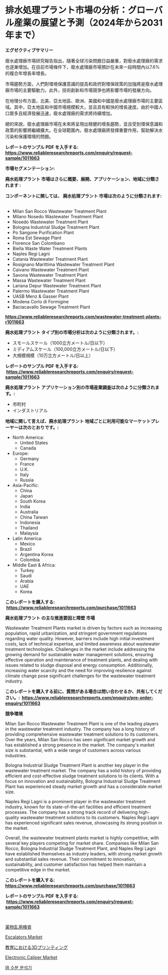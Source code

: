 <p><h1>排水処理プラント市場の分析：グローバル産業の展望と予測（2024年から2031年まで）</h1></p><p><strong>エグゼクティブサマリー</strong></p>
<p><p>廢水處理廠市場研究報告指出，隨著全球污染問題日益嚴重，對廢水處理廠的需求也逐漸增加。在目前市場條件下，廢水處理廠市場預計在未來一段時間內以7.6%的複合年增長率增長。</p><p>市場趨勢方面，人們對環境保護意識的提高和政府對環保政策的加強將是廢水處理廠市場的主要驅動力。此外，技術創新和市場競爭也將影響市場的發展方向。</p><p>在地理分布方面，北美、亞太地區、歐洲、美國和中國是廢水處理廠市場的主要區域。其中，亞太地區和中國市場規模較大，並且具有較快的增長速度。由於中國人口眾多且經濟發展迅速，廢水處理廠的需求將持續增加。</p><p>總的來說，廢水處理廠市場在未來將呈現出穩健的增長趨勢，並且受到環保意識和政策的影響將繼續擴大。在全球範圍內，廢水處理廠將發揮重要作用，幫助解決水污染和保護環境的問題。</p></p>
<p><strong>レポートのサンプル PDF を入手する: <a href="https://www.reliableresearchreports.com/enquiry/request-sample/1011663">https://www.reliableresearchreports.com/enquiry/request-sample/1011663</a></strong></p>
<p><strong>市場セグメンテーション:</strong></p>
<p><strong> 廃水処理プラント 市場はさらに概要、展開、アプリケーション、地域に分類されます :</strong></p>
<p><strong>コンポーネントに関しては、 廃水処理プラント 市場は次のように分類されます: &nbsp;</strong></p>
<p><ul><li>Milan San Rocco Wastewater Treatment Plant</li><li>Milano Nosedo Wastewater Treatment Plant</li><li>Nosedo Wastewater Treatment Plant</li><li>Bologna Industrial Sludge Treatment Plant</li><li>Po Sangone Purification Plant</li><li>Roma Est Sewage Plant</li><li>Florence San Colombano</li><li>Biella Waste Water Treatment Plants</li><li>Naples Regi Lagni</li><li>Catania Wastewater Treatment Plant</li><li>Rosignano Marittima Wastewater Treatment Plant</li><li>Caivano Wastewater Treatment Plant</li><li>Savona Wastewater Treatment Plant</li><li>Massa Wastewater Treatment Plant</li><li>Lariana Depur Wastewater Treatment Plant</li><li>Palermo Wastewater Treatment Plant</li><li>UASB Menz & Gasser Plant</li><li>Modena Corlo di Formigine</li><li>Baciacavallo Sewage Treatment Plant</li></ul></p>
<p><strong><a href="https://www.reliableresearchreports.com/wastewater-treatment-plants-r1011663">https://www.reliableresearchreports.com/wastewater-treatment-plants-r1011663</a></strong></p>
<p><strong> 廃水処理プラント タイプ別の市場分析は次のように分類されます。:</strong></p>
<p><ul><li>スモールスケール（1000立方メートル/日以下）</li><li>ミディアムスケール（100,000立方メートル/日以下）</li><li>大規模規模（10万立方メートル/日以上）</li></ul></p>
<p><strong>レポートのサンプル PDF を入手する: &nbsp;<a href="https://www.reliableresearchreports.com/enquiry/request-sample/1011663">https://www.reliableresearchreports.com/enquiry/request-sample/1011663</a></strong></p>
<p><strong> 廃水処理プラント アプリケーション別の市場産業調査は次のように分類されます。:</strong></p>
<p><ul><li>市町村</li><li>インダストリアル</li></ul></p>
<p><strong>地域に関して言えば、廃水処理プラント 地域ごとに利用可能なマーケットプレーヤーは次のとおりです。:</strong></p>
<p><ul>
    <li>
        North America:
        <ul>
            <li>United States</li>
            <li>Canada</li>
        </ul>
    </li>
    <li>
        Europe:
        <ul>
            <li>Germany</li>
            <li>France</li>
            <li>U.K.</li>
            <li>Italy</li>
            <li>Russia</li>
        </ul>
    </li>
    <li>
        Asia-Pacific:
        <ul>
            <li>China</li>
            <li>Japan</li>
            <li>South Korea</li>
            <li>India</li>
            <li>Australia</li>
            <li>China Taiwan</li>
            <li>Indonesia</li>
            <li>Thailand</li>
            <li>Malaysia</li>
        </ul>
    </li>
    <li>
        Latin America:
        <ul>
            <li>Mexico</li>
            <li>Brazil</li>
            <li>Argentina Korea</li>
            <li>Colombia</li>
        </ul>
    </li>
    <li>
        Middle East & Africa:
        <ul>
            <li>Turkey</li>
            <li>Saudi</li>
            <li>Arabia</li>
            <li>UAE</li>
            <li>Korea</li>
        </ul>
    </li>
    </ul></p>
<p><strong>このレポートを購入する: &nbsp;<a href="https://www.reliableresearchreports.com/purchase/1011663">https://www.reliableresearchreports.com/purchase/1011663</a></strong></p>
<p><strong>廃水処理プラント の主な推進要因と障壁 市場</strong></p>
<p><p>Wastewater Treatment Plants market is driven by factors such as increasing population, rapid urbanization, and stringent government regulations regarding water quality. However, barriers include high initial investment costs, lack of technical expertise, and limited awareness about wastewater treatment technologies. Challenges in the market include addressing the growing demand for sustainable water management solutions, ensuring effective operation and maintenance of treatment plants, and dealing with issues related to sludge disposal and energy consumption. Additionally, increasing water scarcity and the need for improving resilience against climate change pose significant challenges for the wastewater treatment industry.</p></p>
<p><strong>このレポートを購入する前に、質問がある場合は問い合わせるか、共有してください。:&nbsp; <a href="https://www.reliableresearchreports.com/enquiry/pre-order-enquiry/1011663">https://www.reliableresearchreports.com/enquiry/pre-order-enquiry/1011663</a></strong></p>
<p><strong>競争環境</strong></p>
<p><p>Milan San Rocco Wastewater Treatment Plant is one of the leading players in the wastewater treatment industry. The company has a long history of providing comprehensive wastewater treatment solutions to its customers. Over the years, Milan San Rocco has seen significant market growth and has established a strong presence in the market. The company's market size is substantial, with a wide range of customers across various industries.</p><p>Bologna Industrial Sludge Treatment Plant is another key player in the wastewater treatment market. The company has a solid history of providing efficient and cost-effective sludge treatment solutions to its clients. With a focus on innovation and sustainability, Bologna Industrial Sludge Treatment Plant has experienced steady market growth and has a considerable market size.</p><p>Naples Regi Lagni is a prominent player in the wastewater treatment industry, known for its state-of-the-art facilities and efficient treatment processes. The company has a strong track record of delivering high-quality wastewater treatment solutions to its customers. Naples Regi Lagni has experienced significant sales revenue, showcasing its strong position in the market.</p><p>Overall, the wastewater treatment plants market is highly competitive, with several key players competing for market share. Companies like Milan San Rocco, Bologna Industrial Sludge Treatment Plant, and Naples Regi Lagni have established themselves as industry leaders, with strong market growth and substantial sales revenue. Their commitment to innovation, sustainability, and customer satisfaction has helped them maintain a competitive edge in the market.</p></p>
<p><strong>このレポートを購入する: &nbsp; <a href="https://www.reliableresearchreports.com/purchase/1011663">https://www.reliableresearchreports.com/purchase/1011663</a></strong></p>
<p><strong>レポートのサンプル PDF を入手する: &nbsp;<a href="https://www.reliableresearchreports.com/enquiry/request-sample/1011663">https://www.reliableresearchreports.com/enquiry/request-sample/1011663</a></strong><strong></strong></p>
<p>&nbsp;</p>
<p><p><a href="https://medium.com/@dylanwright66/%E8%96%AC%E7%89%A9%E4%B9%B1%E7%94%A8%E6%A4%9C%E6%9F%BB%E5%B8%82%E5%A0%B4%E3%81%AE%E5%88%86%E6%9E%90-%E3%82%B0%E3%83%AD%E3%83%BC%E3%83%90%E3%83%AB%E7%94%A3%E6%A5%AD%E3%81%AE%E8%A6%8B%E9%80%9A%E3%81%97%E3%81%A8%E4%BA%88%E6%B8%AC-2024%E5%B9%B4%E3%81%8B%E3%82%892031%E5%B9%B4-bbd414d299a5">薬物乱用検査</a></p><p><a href="https://medium.com/@stevenlane654/escalators-market-size-market-outlook-and-market-forecast-2024-to-2031-2d7d8794cea6">Escalators Market</a></p><p><a href="https://medium.com/@raymanta28/%E6%95%99%E8%82%B2%E5%88%86%E9%87%8E%E3%81%AB%E3%81%8A%E3%81%91%E3%82%8B3d%E3%83%97%E3%83%AA%E3%83%B3%E3%83%88%E5%B8%82%E5%A0%B4%E3%81%AE%E8%A6%8F%E6%A8%A1-cagr-%E3%83%88%E3%83%AC%E3%83%B3%E3%83%89-2024-2030-d47f97855f9f">教育における3Dプリンティング</a></p><p><a href="https://github.com/okotobwrhuteie/Market-Research-Report-List-2/blob/main/electronic-caliper-market.md">Electronic Caliper Market</a></p><p><a href="https://medium.com/@hugofirst44/ir-%EC%88%98%EB%B6%84-%EB%B6%84%EC%84%9D%EA%B8%B0-%EC%8B%9C%EC%9E%A5-%EC%84%B1%EA%B3%B5%EC%A0%81%EC%9D%B8-%EB%B9%84%EC%A6%88%EB%8B%88%EC%8A%A4-%EC%A0%84%EB%9E%B5%EC%9D%98-%EC%97%B4%EC%87%A0-2031%EB%85%84%EA%B9%8C%EC%A7%80-%EC%98%88%EC%B8%A1-abf69d2a01c2">IR 수분 분석기</a></p></p>